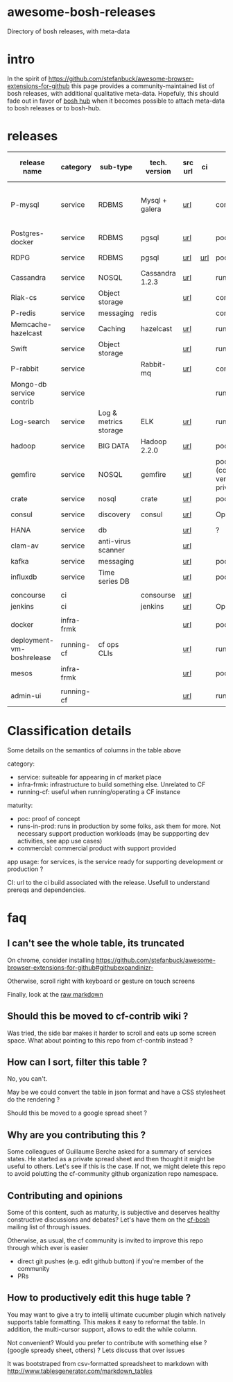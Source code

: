 # awesome-bosh-releases
Directory of bosh releases, with meta-data

# intro

In the spirit of https://github.com/stefanbuck/awesome-browser-extensions-for-github this page provides a community-maintained list of bosh releases, with additional qualitative meta-data. Hopefuly, this should fade out in favor of [bosh hub](http://bosh.io/releases) when it becomes possible to attach meta-data to bosh releases or to bosh-hub.

# releases

| release name               | category   | sub-type                | tech. version   | src url                                                                       | ci                                                                 | maturity                           | main contributors   | maintained   | Backlog                                                 | HA in AZ   | Multi-az   | Broker included ??  | app usage  | comment                                                                              | Backup/restore ? |
| -------------------------- | ---------- | ----------------------- | --------------- | ---------                                                                     | -----                                                              | ---------------------------------- | ------------------- | ------------ | --------                                                | ---------- | ---------- | ------------------- | ---------- | ---------                                                                            | ---------------- |
| P-mysql                    | service    | RDBMS                   | Mysql + galera  | [url](https://github.com/cloudfoundry/cf-mysql-release)                       |                                                                    | commercial                         | pivotal             | yes          | [url](https://www.pivotaltracker.com/n/projects/969486) | yes        | yes        | yes                 | dev        | schema as a service (isolation w.r.t. other workloads)                               | N                |
| Postgres-docker            | service    | RDBMS                   | pgsql           | [url](http://github.com/cloudfoundry-community/postgresql-docker-boshrelease) |                                                                    | poc                                | Stark & wayne       | ?            |                                                         | no         | no         |                     | dev        |                                                                                      | N                |
| RDPG                       | service    | RDBMS                   | pgsql           | [url](https://github.com/starkandwayne/rdpg-boshrelease)                      | [url](http://ci.starkandwayne.com:8080/pipelines/rdpg-boshrelease) | poc                                | Stark & wayne       | ?            |                                                         | no         | no         |                     | dev        |                                                                                      | N                |
| Cassandra                  | service    | NOSQL                   | Cassandra 1.2.3 | [url](https://github.com/emc-cloudfoundry/cassandra-cf-service-boshrelease)   |                                                                    | runs-in-prod                       | Emc-content         | semi         |                                                         | yes        | yes        |                     | prod       |                                                                                      | N                |
| Riak-cs                    | service    | Object storage          |                 | [url](https://github.com/cloudfoundry/cf-riak-cs-release)                     |                                                                    | commercial                         | pivotal             | yes          | [url](https://www.pivotaltracker.com/n/projects/969486) | yes        | planned    | yes                 | prod       |                                                                                      | N                |
| P-redis                    | service    | messaging               | redis           |                                                                               |                                                                    | commercial                         | pivotal             | yes          |                                                         | yes        |            | yes                 | prod       |                                                                                      | N                |
| Memcache-hazelcast         | service    | Caching                 | hazelcast       | [url](https://github.com/cloudfoundry-community/memcache-release)             |                                                                    | runs-in-prod                       | lds                 | yes          |                                                         | yes        |            | yes                 | prod       |                                                                                      | N                |
| Swift                      | service    | Object storage          |                 | [url](https://github.com/emc-cloudfoundry/swift-boshrelease)                  |                                                                    | runs-in-prod                       | Emc-content         | semi         |                                                         | yes        |            | no                  | prod       |                                                                                      | N                |
| P-rabbit                   | service    |                         | Rabbit-mq       | [url](https://github.com/pivotal-cf/cf-rabbitmq-release)                      |                                                                    | commercial                         | pivotal             | yes          | [url](https://www.pivotaltracker.com/n/projects/969486) | yes        |            | yes                 | prod       |                                                                                      | N                |
| Mongo-db service contrib   | service    |                         |                 |                                                                               |                                                                    | runs-in-prod                       | pivotal             | no           |                                                         | no         |            | v1                  | dev        | [alternative broker](https://github.com/pivotalservices/cf-logsearch-service-broker) | N                |
| Log-search                 | service    | Log & metrics storage   | ELK             | [url](http://logsearch.io/)                                                   |                                                                    | runs-in-prod                       | city bank           | yes          |                                                         | yes        |            | no                  | dev        |                                                                                      | N                |
| hadoop                     | service    | BIG DATA                | Hadoop 2.2.0    | [url](http://bosh.io/releases/github.com/cf-platform-eng/hadoop-boshrelease)  |                                                                    | poc                                |                     | no           |                                                         | yes        |            | no                  |            |                                                                                      | N                |
| gemfire                    | service    | NOSQL                   | gemfire         | [url](https://github.com/Pivotal-Field-Engineering/gemfire-bosh-release)      |                                                                    | poc (commercial version private)   | pivotal             | no           |                                                         |            |            |                     |            |                                                                                      | N                |
| crate                      | service    | nosql                   | crate           | [url](https://github.com/cloudfoundry-community/crate-boshrelease)            |                                                                    | poc                                | pivotal             | semi         |                                                         | ?          |            |                     | dev        |                                                                                      | N                |
| consul                     | service    | discovery               | consul          | [url](https://github.com/cloudfoundry-community/consul-boshrelease)           |                                                                    | Opensource,??                      | stark & wayne       | yes          |                                                         | ?          |            |                     |            |                                                                                      |                  |
| HANA                       | service    | db                      |                 | [url](https://github.com/cloudfoundry-community/cf-hanadb-broker)             |                                                                    | ?                                  | SAP                 | no           |                                                         |            |            |                     |            |                                                                                      |                  |
| clam-av                    | service    | anti-virus scanner      |                 | [url](https://github.com/emc-cloudfoundry/clamav-boshrelease)                 |                                                                    |                                    | Emc-content         |              |                                                         |            |            |                     |            |                                                                                      |                  |
| kafka                      | service    | messaging               |                 | [url](https://github.com/pivotal-cf-experimental/kafka-release)               |                                                                    | poc?                               | Pivotal             |              |                                                         |            |            |                     |            |                                                                                      |                  |
| influxdb                   | service    | Time series DB          |                 | [url](https://github.com/pivotal-cf-experimental/influxdb-release)            |                                                                    | poc                                | Pivotal             |              |                                                         |            |            |                     |            |                                                                                      |                  |
|                            |            |                         |                 |                                                                               |                                                                    |                                    |                     |              |                                                         |            |            |                     |            |                                                                                      |                  |
| concourse                  | ci         |                         | consourse       | [url](http://concourse.ci/deploying-with-bosh.html)                           |                                                                    |                                    |                     |              |                                                         |            |            |                     |            |                                                                                      |                  |
| jenkins                    | ci         |                         | jenkins         | [url](https://github.com/cloudfoundry-community/jenkins-boshrelease)          |                                                                    | Opensource,??                      | rakuten,            | yes          |                                                         |            |            |                     |            |                                                                                      |                  |
|                            |            |                         |                 |                                                                               |                                                                    |                                    |                     |              |                                                         |            |            |                     |            |                                                                                      |                  |
| docker                     | infra-frmk |                         |                 | [url](https://github.com/cf-platform-eng/docker-boshrelease)                  |                                                                    | poc                                | pivotal             |              |                                                         |            | no         | yes                 | n/a        |                                                                                      |                  |
| deployment-vm-boshrelease  | running-cf | cf ops CLIs             |                 | [url](https://github.com/emc-cloudfoundry/deployment-vm-boshrelease)          |                                                                    | runs-in-prod                       | Emc-content         |              |                                                         |            |            |                     |            |                                                                                      |                  |
| mesos                      | infra-frmk |                         |                 | [url](http://bosh.io/releases/github.com/cf-platform-eng/mesos-boshrelease)   |                                                                    | poc                                | pivotal             |              |                                                         |            |            |                     |            |                                                                                      |                  |
|                            |            |                         |                 |                                                                               |                                                                    |                                    |                     |              |                                                         |            |            |                     |            |                                                                                      |                  |
| admin-ui                   | running-cf |                         |                 | [url](https://github.com/cloudfoundry-incubator/admin-ui)                     |                                                                    | runs-in-prod                       |                     |              |                                                         |            |            |                     |            |                                                                                      |                  |

# Classification details

Some details on the semantics of columns in the table above

category:
  * service: suiteable for appearing in cf market place
  * infra-frmk: infrastructure to build something else. Unrelated to CF
  * running-cf: useful when running/operating a CF instance

maturity:
  * poc: proof of concept
  * runs-in-prod: runs in production by some folks, ask them for more. Not necessary support production workloads (may be suppporting dev activities, see app use cases)
  * commercial: commercial product with support provided

app usage: for services, is the service ready for supporting development or production ?

CI: url to the ci build associated with the release. Usefull to understand prereqs and dependencies.


# faq

## I can't see the whole table, its truncated

On chrome, consider installing https://github.com/stefanbuck/awesome-browser-extensions-for-github#githubexpandinizr-

Otherwise, scroll right with keyboard or gesture on touch screens

Finally, look at the [raw markdown](https://raw.githubusercontent.com/cloudfoundry-community/awesome-bosh-releases/master/README.md)

## Should this be moved to cf-contrib wiki ?

Was tried, the side bar makes it harder to scroll and eats up some screen space. What about pointing to this repo from cf-contrib instead ? 

## How can I sort, filter this table ?

No, you can't.

May be we could convert the table in json format and have a CSS stylesheet do the rendering ?

Should this be moved to a google spread sheet ?

## Why are you contributing this ?

Some colleagues of Guillaume Berche asked for a summary of services states. He started as a private spread sheet and then thought it might be useful to others. Let's see if this is the case. If not, we might delete this repo to avoid polutting the cf-community github organization repo namespace.

## Contributing and opinions

Some of this content, such as maturity, is subjective and deserves healthy constructive discussions and debates? Let's have them on the [cf-bosh](mailto:cf-bosh@lists.cloudfoundry.org) mailing list of through issues.

Otherwise, as usual, the cf community is invited to improve this repo through which ever is easier
*  direct git pushes (e.g. edit github button) if you're member of the community
*  PRs 

## How to productively edit this huge table ?

You may want to give a try to intellij ultimate cucumber plugin which natively supports table formatting. This makes it easy to reformat the table. In addition, the multi-cursor support, allows to edit the while column.

Not convenient? Would you prefer to contribute with something else ? (google spready sheet, others) ? Lets discuss that over issues

It was bootstraped from csv-formatted spreadsheet to markdown with http://www.tablesgenerator.com/markdown_tables




